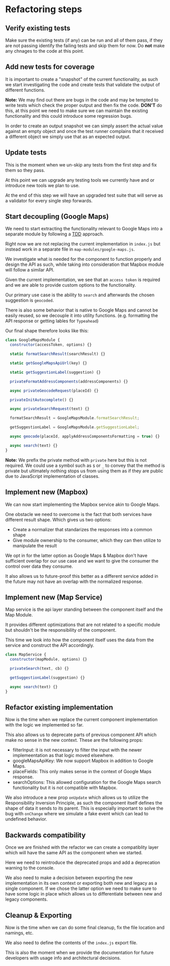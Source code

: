 # Refactoring steps

## Verify existing tests

Make sure the existing tests (if any) can be run and all of them pass, if they are not passing identify the failing tests and skip them for now. Do **not** make any chnages to the code at this point.

## Add new tests for coverage

It is important to create a "snapshot" of the current functionality, as such we start investigating the code and create tests that validate the output of different functions.

**Note:** We may find out there are bugs in the code and may be tempted to write tests which check the proper output and then fix the code. **DON'T** do this, at this point we need to make sure we can maintain the existing functionality and this could introduce some regression bugs.

In order to create an output snapshot we can simply assert the actual value against an empty object and once the test runner complains that it received a different object we simply use that as an expected output.

## Update tests

This is the moment when we un-skip any tests from the first step and fix them so they pass.

At this point we can upgrade any testing tools we currently have and or introduce new tools we plan to use.

At the end of this step we will have an upgraded test suite that will serve as a validator for every single step forwards.

## Start decoupling (Google Maps)

We need to start extracting the functionality relevant to Google Maps into a separate module by following a [TDD](https://en.wikipedia.org/wiki/Test-driven_development) approach.

Right now we are not replacing the current implementation in `index.js` but instead work in a separate file in `map-modules/google-maps.js`.

We investigate what is needed for the component to function properly and design the API as such, while taking into consideration that Mapbox module will follow a similar API.

Given the current implementation, we see that an `access token` is required and we are able to provide custom options to the functionality.

Our primary use case is the ability to `search` and afterwards the chosen suggestion is `geocoded`.

There is also some behavior that is native to Google Maps and cannot be easily reused, so we decouple it into utility functions. (e.g. formatting the API response or getting lables for `Typeahead`)

Our final shape therefore looks like this:

```js
class GoogleMapsModule {
  constructor(accessToken, options) {}

  static formatSearchResult(searchResult) {}

  static getGoogleMapsApiUrl(key) {}

  static getSuggestionLabel(suggestion) {}

  privateFormatAddressComponents(addressComponents) {}

  async privateGeocodeRequest(placeId) {}

  privateInitAutocomplete() {}

  async privateSearchRequest(text) {}

  formatSearchResult = GoogleMapsModule.formatSearchResult;

  getSuggestionLabel = GoogleMapsModule.getSuggestionLabel;

  async geocode(placeId, applyAddressComponentsFormatting = true) {}

  async search(text) {}
}
```

**Note:** We prefix the private method with `private` here but this is not required. We could use a symbol such as `$` or `_` to convey that the method is private but ultimately nothing stops us from using them as if they are public due to JavaScript implementation of classes.

## Implement new (Mapbox)

We can now start implementing the Mapbox service akin to Google Maps.

One obstacle we need to overcome is the fact that both services have different result shape. Which gives us two options:

- Create a normalizer that standarizes the responses into a common shape
- Give module ownership to the consumer, which they can then utilize to manipulate the result

We opt in for the latter option as Google Maps & Mapbox don't have sufficient overlap for our use case and we want to give the consumer the control over data they consume.

It also allows us to future-proof this better as a different service added in the future may not have an overlap with the normalized response.

## Implement new (Map Service)

Map service is the api layer standing between the component itself and the Map Module.

It provides different optimizations that are not related to a specific module but shouldn't be the responsibility of the component.

This time we look into how the component itself uses the data from the service and construct the API accordingly.

```js
class MapService {
  constructor(mapModule, options) {}

  privateSearch(text, cb) {}

  getSuggestionLabel(suggestion) {}

  async search(text) {}
}
```

## Refactor existing implementation

Now is the time when we replace the current component implementation with the logic we implemented so far.

This also allows us to deprecate parts of previous component API which make no sense in the new context.
These are the following props:

- filterInput: it is not necessary to filter the input with the newer implemeentation as that logic moved elsewhere.
- googleMapsApiKey: We now support Mapbox in addition to Google Maps.
- placeFields: This only makes sense in the context of Google Maps response.
- searchOptions: This allowed configuration for the Google Maps search functionality but it is not compatible with Mapbox.

We also introduce a new prop `onUpdate` which allows us to utilize the Responsibility Inversion Principle, as such the component itself defines the shape of data it sends to its parent. This is especially important to solve the bug with `onChange` where we simulate a fake event which can lead to undefined behavior.

## Backwards compatibility

Once we are finished with the refactor we can create a compatiblity layer which will have the same API as the component when we started.

Here we need to reintroduce the deprecated props and add a deprecation warning to the console.

We also need to make a decision between exporting the new implementation in its own context or exporting both new and legacy as a single component. If we chose the latter option we need to make sure to have some logic in place which allows us to differentiate between new and legacy components.

## Cleanup & Exporting

Now is the time when we can do some final cleanup, fix the file location and namings, etc.

We also need to define the contents of the `index.js` export file.

This is also the moment when we provide the documentation for future developers with usage info and architectural decisions.
